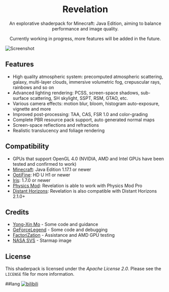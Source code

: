 <h1 align = "center"> Revelation </h1>
<p  align = "center"> An explorative shaderpack for Minecraft: Java Edition, aiming to balance performance and image quality. </p>
<p  align = "center"> Currently working in progress, more features will be added in the future. </p>

![Screenshot](https://github.com/user-attachments/assets/261a14fb-6740-409f-ba89-882e3b93833f)

## Features
* High quality atmospheric system: precomputed atmospheric scattering, galaxy, multi-layer clouds, immersive volumetric fog, crepuscular rays, rainbows and so on
* Advanced lighting rendering: PCSS, screen-space shadows, sub-surface scattering, SH skylight, SSPT, RSM, GTAO, etc.
* Various camera effects: motion blur, bloom, histogram auto-exposure, vignette and more
* Improved post-processing: TAA, CAS, FSR 1.0 and color-grading
* Complete PBR resource pack support, auto generated normal maps
* Screen-space reflections and refractions
* Realistic translucency and foliage rendering

## Compatibility
* GPUs that support OpenGL 4.0 (NVIDIA, AMD and Intel GPUs have been tested and confirmed to work)
* [Minecraft](https://www.minecraft.net/en-us/download): Java Edition 1.17.1 or newer
* [OptiFine](https://optifine.net/home): HD U H1 or newer
* [Iris](https://irisshaders.dev/download): 1.7.0 or newer
* [Physics Mod](https://www.patreon.com/Haubna?utm_source=campaign-search-results): Revelation is able to work with Physics Mod Pro
* [Distant Horizons](https://www.curseforge.com/minecraft/mc-mods/distant-horizons): Revelation is also compatible with Distant Horizons 2.1.0+

## Credits
* [Yong-Xin Mo](https://github.com/moyongxin) - Some code and guidance
* [GeForceLegend](https://github.com/GeForceLegend) - Some code and debugging
* [FactoriZation](https://github.com/FactoriZation000) - Assistance and AMD GPU testing
* [NASA SVS](https://svs.gsfc.nasa.gov/4856) - Starmap image

## License
This shaderpack is licensed under the *Apache License 2.0*.
Please see the `LICENSE` file for more information.

##lang
[![bilibili](https://i0.hdslb.com/bfs/new_dyn/b2dbccf61c097f746c1b4cc51cd58414661920573.jpg@1c.webp)](https://www.bilibili.com/opus/1085805828804444161)
